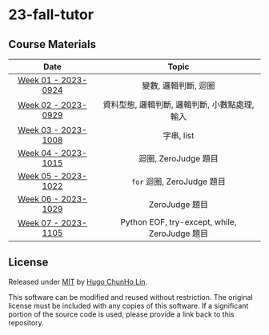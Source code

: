 # 23-fall-tutor

## Course Materials

| Date | Topic |
|:----:|:----:|
| [Week 01 - 2023-0924](https://github.com/1chooo/23-fall-tutor/tree/main/courses/course01) | 變數, 邏輯判斷, 迴圈 |
| [Week 02 - 2023-0929](https://github.com/1chooo/23-fall-tutor/tree/main/courses/course02) | 資料型態, 邏輯判斷, 邏輯判斷, 小數點處理, 輸入 |
| [Week 03 - 2023-1008](https://github.com/1chooo/23-fall-tutor/tree/main/courses/course03) | 字串, list |
| [Week 04 - 2023-1015](https://github.com/1chooo/23-fall-tutor/tree/main/courses/course04) | 迴圈, ZeroJudge 題目 |
| [Week 05 - 2023-1022](https://github.com/1chooo/23-fall-tutor/tree/main/courses/course05) | `for` 迴圈, ZeroJudge 題目 |
| [Week 06 - 2023-1029](https://github.com/1chooo/23-fall-tutor/tree/main/courses/course06) | ZeroJudge 題目 |
| [Week 07 - 2023-1105](https://github.com/1chooo/23-fall-tutor/tree/main/courses/course07) | Python EOF, try-except, while, ZeroJudge 題目 |

## License
Released under [MIT](./LICENSE) by [Hugo ChunHo Lin](https://github.com/1chooo).

This software can be modified and reused without restriction.
The original license must be included with any copies of this software.
If a significant portion of the source code is used, please provide a link back to this repository.
